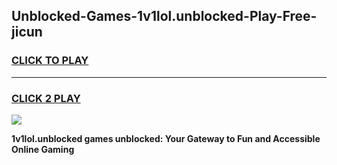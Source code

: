
## Unblocked-Games-1v1lol.unblocked-Play-Free-jicun
<h3>
<a href="https://premium76.site?title=1v1lol.unblocked&ref=10A">CLICK TO PLAY</a></h3>
<hr>

<h3>
<a href="https://premium76.site?title=1v1lol.unblocked&ref=10A">CLICK 2 PLAY</a>
  
</h3>

<a href="https://premium76.site?title=1v1lol.unblocked&ref=10A"><img src="https://clearcache.store/games.png"></a>


**1v1lol.unblocked games unblocked: Your Gateway to Fun and Accessible Online Gaming**
